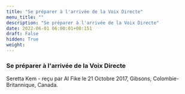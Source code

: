 ```yaml
---
title: "Se préparer à l'arrivée de la Voix Directe"
menu_title: ""
description: "Se préparer à l'arrivée de la Voix Directe"
date: 2022-06-01 06:00:01+00:151
draft: False
hidden: True
weight:
---
```

### Se préparer à l'arrivée de la Voix Directe

Seretta Kem - reçu par Al Fike le 21 Octobre 2017, Gibsons, Colombie-Britannique, Canada.



